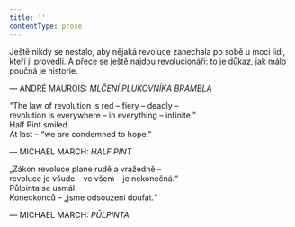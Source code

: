 ```yaml
---
title: ''
contentType: prose
---
```


Ještě nikdy se nestalo, aby nějaká revoluce zanechala po sobě u moci lidi, kteří ji provedli. A přece se ještě najdou revolucionáři: to je důkaz, jak málo poučná je historie.

— ANDRÉ MAUROIS: _MLČENÍ PLUKOVNÍKA BRAMBLA_

  

  

  

“The law of revolution is red – fiery – deadly –  
revolution is everywhere – in everything – infinite.”  
Half Pint smiled.  
At last – “we are condemned to hope.”

— MICHAEL MARCH: _HALF PINT_

  

„Zákon revoluce plane rudě a vražedně –  
revoluce je všude – ve všem – je nekonečná.“  
Půlpinta se usmál.  
Koneckonců – „jsme odsouzeni doufat.“

— MICHAEL MARCH: _PŮLPINTA_
